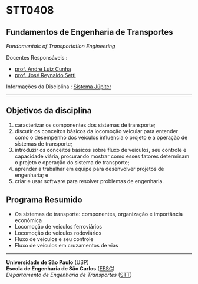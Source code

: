 # STT0408
## Fundamentos de Engenharia de Transportes

*Fundamentals of Transportation Engineering*

Docentes Responsáveis
: 
- [prof. André Luiz Cunha](https://scholar.google.com/citations?hl=pt-BR&user=HI0CQJMAAAAJ&view_op=list_works&authuser=1&sortby=pubdate)
- [prof. José Reynaldo Setti](https://scholar.google.com/citations?hl=pt-BR&user=dhzpfA0AAAAJ&view_op=list_works&authuser=1&sortby=pubdate)


Informações da Disciplina
: [Sistema Júpiter](https://uspdigital.usp.br/jupiterweb/obterDisciplina?sgldis=STT0408)

---

## Objetivos da disciplina

1. caracterizar os componentes dos sistemas de transporte;
2. discutir os conceitos básicos da locomoção veicular para entender como o desempenho dos veículos influencia o projeto e a operação de sistemas de transporte;
3. introduzir os conceitos básicos sobre fluxo de veículos, seu controle e capacidade viária, procurando mostrar como esses fatores determinam o projeto e operação do sistema de transporte;
4. aprender a trabalhar em equipe para desenvolver projetos de engenharia; e
5. criar e usar software para resolver problemas de engenharia.

## Programa Resumido

- Os sistemas de transporte: componentes, organização e importância econômica
- Locomoção de veículos ferroviários
- Locomoção de veículos rodoviários
- Fluxo de veículos e seu controle
- Fluxo de veículos em cruzamentos de vias


---
**Universidade de São Paulo** ([USP](https://www5.usp.br/))   
**Escola de Engenharia de São Carlos** ([EESC](https://eesc.usp.br/))   
*Departamento de Engenharia de Transportes* ([STT](https://eesc.usp.br/ppgs/stt/))   
